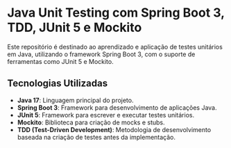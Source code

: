 # Java Unit Testing com Spring Boot 3, TDD, JUnit 5 e Mockito

Este repositório é destinado ao aprendizado e aplicação de testes unitários em Java, utilizando o framework Spring Boot 3, com o suporte de ferramentas como JUnit 5 e Mockito.

## Tecnologias Utilizadas

- **Java 17**: Linguagem principal do projeto.
- **Spring Boot 3**: Framework para desenvolvimento de aplicações Java.
- **JUnit 5**: Framework para escrever e executar testes unitários.
- **Mockito**: Biblioteca para criação de mocks e stubs.
- **TDD (Test-Driven Development)**: Metodologia de desenvolvimento baseada na criação de testes antes da implementação.

